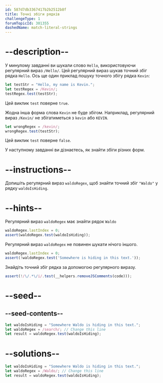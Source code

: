 ```yaml
---
id: 587d7db3367417b2b2512b8f
title: Точні збіги рядків
challengeType: 1
forumTopicId: 301355
dashedName: match-literal-strings
---
```


# --description--

У минулому завданні ви шукали слово `Hello`, використовуючи регулярний вираз `/Hello/`. Цей регулярний вираз шукав точний збіг рядка `Hello`. Ось ще один приклад пошуку точного збігу рядка `Kevin`:

```js
let testStr = "Hello, my name is Kevin.";
let testRegex = /Kevin/;
testRegex.test(testStr);
```

Цей виклик `test` поверне `true`.

Жодна інша форма слова `Kevin` не буде збігом. Наприклад, регулярний вираз `/Kevin/` не збігатиметься з `kevin` або `KEVIN`.

```js
let wrongRegex = /kevin/;
wrongRegex.test(testStr);
```

Цей виклик `test` поверне `false`.

У наступному завданні ви дізнаєтесь, як знайти збіги різних форм.

# --instructions--

Допишіть регулярний вираз `waldoRegex`, щоб знайти точний збіг `"Waldo"` у рядку `waldoIsHiding`.

# --hints--

Регулярний вираз `waldoRegex` має знайти рядок `Waldo`

```js
waldoRegex.lastIndex = 0;
assert(waldoRegex.test(waldoIsHiding));
```

Регулярний вираз `waldoRegex` не повинен шукати нічого іншого.

```js
waldoRegex.lastIndex = 0;
assert(!waldoRegex.test('Somewhere is hiding in this text.'));
```

Знайдіть точний збіг рядка за допомогою регулярного виразу.

```js
assert(!/\/.*\/i/.test(__helpers.removeJSComments(code)));
```

# --seed--

## --seed-contents--

```js
let waldoIsHiding = "Somewhere Waldo is hiding in this text.";
let waldoRegex = /search/; // Change this line
let result = waldoRegex.test(waldoIsHiding);
```

# --solutions--

```js
let waldoIsHiding = "Somewhere Waldo is hiding in this text.";
let waldoRegex = /Waldo/; // Change this line
let result = waldoRegex.test(waldoIsHiding);
```
